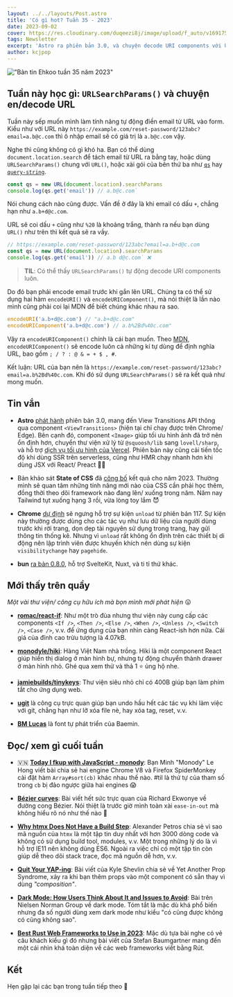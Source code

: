 ```yaml
---
layout: ../../layouts/Post.astro
title: 'Có gì hot? Tuần 35 - 2023'
date: 2023-09-02
cover: https://res.cloudinary.com/duqeezi8j/image/upload/f_auto/v1691754934/ehkoo/newsletters/w35-2023.png
tags: Newsletter
excerpt: 'Astro ra phiên bản 3.0, và chuyện decode URI components với URLSearchParams()'
author: kcjpop
---
```


!["Bản tin Ehkoo tuần 35 năm 2023"](https://res.cloudinary.com/duqeezi8j/image/upload/f_auto/v1691754934/ehkoo/newsletters/w35-2023.png)

## Tuần này học gì: `URLSearchParams()` và chuyện en/decode URL

Tuần này sếp muốn mình làm tính năng tự động điền email từ URL vào form. Kiểu như với URL này `https://example.com/reset-password/123abc?email=a.b@c.com` thì ô nhập email sẽ có giá trị là `a.b@c.com` vậy.

Nghe thì cũng không có gì khó ha. Bạn có thể dùng `document.location.search` để tách email từ URL ra bằng tay, hoặc dùng `URLSearchParams()` chung với `URL()`, hoặc xài gói của bên thứ ba như [`qs`](https://www.npmjs.com/package/qs) hay [`query-string`](https://www.npmjs.com/package/query-string).

```js
const qs = new URL(document.location).searchParams
console.log(qs.get('email')) // a.b@c.com`
```

Nói chung cách nào cũng được. Vấn đề ở đây là khi email có dấu `+`, chẳng hạn như `a.b+d@c.com`.

URL sẽ coi dấu `+` cũng như `%20` là khoảng trắng, thành ra nếu bạn dùng `URL()` như trên thì kết quả sẽ ra vầy.

```js
// https://example.com/reset-password/123abc?email=a.b+d@c.com
const qs = new URL(document.location).searchParams
console.log(qs.get('email')) // a.b d@c.com` ❌
```

> **TIL**: Có thể thấy `URLSearchParams()` tự động decode URI components luôn.

Do đó bạn phải encode email trước khi gắn lên URL. Chúng ta có thể sử dụng hai hàm `encodeURI()` và `encodeURIComponent()`, mà nói thiệt là lần nào mình cũng phải coi lại MDN để biết chúng khác nhau ra sao.

```js
encodeURI('a.b+d@c.com') // "a.b+d@c.com"
encodeURIComponent('a.b+d@c.com') // a.b%2Bd%40c.com"
```

Vậy ra `encodeURIComponent()` chính là cái bạn muốn. Theo [MDN](https://developer.mozilla.org/en-US/docs/Web/JavaScript/Reference/Global_Objects/encodeURIComponent), `encodeURIComponent()` sẽ encode luôn cả những kí tự dùng để định nghĩa URL, bao gồm `; / ? : @ & = + $ , #`.

Kết luận: URL của bạn nên là `https://example.com/reset-password/123abc?email=a.b%2Bd%40c.com`. Khi đó sử dụng `URLSearchParams()` sẽ ra kết quả như mong muốn.

## Tin vắn

- **Astro** [phát hành](https://astro.build/blog/astro-3/) phiên bản 3.0, mang đến View Transitions API thông qua component `<ViewTransitions>` (hiện tại chỉ chạy được trên Chrome/ Edge). Bên cạnh đó, component `<Image>` giúp tối ưu hình ảnh đã trở nên ổn định hơn, chuyển thư viện xử lý từ `@squoosh/lib` sang `lovell/sharp`, và hỗ trợ [dịch vụ tối ưu hình của Vercel](https://vercel.com/docs/concepts/image-optimization). Phiên bản này cũng cải tiến tốc độ khi dùng SSR trên serverless, cũng như HMR chạy nhanh hơn khi dùng JSX với React/ Preact 🤷‍♂️

- Bản khảo sát **State of CSS** đã [công bố](https://2023.stateofcss.com/en-US/) kết quả cho năm 2023. Thường mình sẽ quan tâm những tính năng mới nào của CSS cần phải học thêm, đồng thời theo dõi framework nào đang lên/ xuống trong năm. Năm nay Tailwind tụt xuống hạng 3 rồi, vừa lòng toy lắm 😈

- **Chrome** [dự định](https://developer.chrome.com/blog/deprecating-unload/) sẽ ngưng hỗ trợ sự kiện `unload` từ phiên bản 117. Sự kiện này thường được dùng cho các tác vụ như lưu dữ liệu của người dùng trước khi rời trang, dọn dẹp tài nguyên sử dụng trong trang, hay gửi thông tin thống kê. Nhưng vì `unload` rất không ổn định trên các thiết bị di động nên lập trình viên được khuyến khích nên dùng sự kiện `visibilitychange` hay `pagehide`.

- **bun** [ra bản 0.8.0](https://bun.sh/blog/bun-v0.8.0), hỗ trợ SvelteKit, Nuxt, và ti tỉ thứ khác.

## Mới thấy trên quầy

_Một vài thư viện/ công cụ hữu ích mà bọn mình mới phát hiện_ 😛

- [**romac/react-if**](https://github.com/romac/react-if): Như một trò đùa nhưng thư viện này cung cấp các components `<If />`, `<Then />`, `<Else />`, `<When />`, `<Unless />`, `<Switch />`, `<Case />`, v.v. để ứng dụng của bạn nhìn càng React-ish hơn nữa. Cái giá của đỉnh cao trừu tượng là 4.07kB.

- [**monodyle/hiki**](https://github.com/monodyle/hiki): Hàng Việt Nam nhà trồng. Hiki là một component React giúp hiển thị dialog ở màn hình bự, nhưng tự động chuyển thành drawer ở màn hình nhỏ. Ghé qua xem thử và thả 1 ⭐️ ủng hộ nhe.

- [**jamiebuilds/tinykeys**](https://github.com/jamiebuilds/tinykeys): Thư viện siêu nhỏ chỉ có 400B giúp bạn làm phím tắt cho ứng dụng web.

- [**ugit**](https://github.com/Bhupesh-V/ugit) là công cụ trực quan giúp bạn undo hầu hết các tác vụ khi làm việc với git, chẳng hạn như lỡ xóa file nè, hay xóa tag, reset, v.v.

- [**BM Lucas**](https://font.baemin.vn/) là font tự phát triển của Baemin.

## Đọc/ xem gì cuối tuần

- 🇻🇳 [**Today I fkup with JavaScript - monody**](https://minhle.space/blog/today-i-fkup-with-js/): Bạn Minh "Monody" Le Hong viết bài chia sẻ hai engine Chrome V8 và Firefox SpiderMonkey cài đặt hàm `Array#sort(cb)` khác nhau thế nào. #til là thứ tự của tham số trong `cb` bị đảo ngược giữa hai engines 😱

- [**Bézier curves**](https://blog.richardekwonye.com/bezier-curves): Bài viết hết sức trực quan của Richard Ekwonye về đường cong Bézier. Nói thiệt là trước giờ mình toàn xài `ease-in-out` mà không hiểu rõ nó như thế nào 🥲

- [**Why htmx Does Not Have a Build Step**](https://htmx.org/essays/no-build-step/): Alexander Petros chia sẻ vì sao mã nguồn của `htmx` là một tập tin duy nhất với hơn 3000 dòng code và không có sử dụng build tool, modules, v.v. Một trong những lý do là vì hỗ trợ IE11 nên không dùng ES6. Ngoài ra việc chỉ có một tập tin còn giúp dễ theo dõi stack trace, đọc mã nguồn dễ hơn, v.v.

- [**Quit Your YAP-ing**](https://kyleshevlin.com/quit-your-yapping): Bài viết của Kyle Shevlin chia sẻ về Yet Another Prop Syndrome, xảy ra khi bạn thêm props vào một component có sẵn thay vì dùng _"composition"_.

- [**Dark Mode: How Users Think About It and Issues to Avoid**](https://www.nngroup.com/articles/dark-mode-users-issues/): Bài trên Nielsen Norman Group về dark mode. Tóm tắt là mặc dù khá phổ biến nhưng đa số người dùng xem dark mode như kiểu "có cũng được không có cũng không sao".

- [**Best Rust Web Frameworks to Use in 2023**](https://www.shuttle.rs/blog/2023/08/23/rust-web-framework-comparison): Mặc dù tựa bài nghe có vẻ câu khách kiểu gì đó nhưng bài viết của Stefan Baumgartner mang đến một cái nhìn khá toàn diện về các web frameworks viết bằng Rút.

## Kết

Hẹn gặp lại các bạn trong tuần tiếp theo 👋
